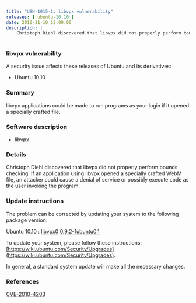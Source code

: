 ```yaml
---
title: "USN-1015-1: libvpx vulnerability"
releases: [ ubuntu-10.10 ]
date: 2010-11-10 12:00:00
description: |
    Christoph Diehl discovered that libvpx did not properly perform bounds checking. If an application using libvpx opened a specially crafted WebM file, an attacker could cause a denial of service or possibly execute code as the user invoking the program. 
--- 
```

 
### libvpx vulnerability

A security issue affects these releases of Ubuntu and its derivatives:

* Ubuntu 10.10

### Summary

libvpx applications could be made to run programs as your login if it opened a specially crafted file.

### Software description

* libvpx 

### Details

Christoph Diehl discovered that libvpx did not properly perform bounds checking. If an application using libvpx opened a specially crafted WebM file, an attacker could cause a denial of service or possibly execute code as the user invoking the program. 

### Update instructions

The problem can be corrected by updating your system to the following package version:

Ubuntu 10.10
 : [libvpx0](https://launchpad.net/ubuntu/+source/libvpx) <span> [0.9.2-1ubuntu0.1](https://launchpad.net/ubuntu/+source/libvpx/0.9.2-1ubuntu0.1) </span> 

To update your system, please follow these instructions: [https://wiki.ubuntu.com/Security/Upgrades](https://wiki.ubuntu.com/Security/Upgrades).

In general, a standard system update will make all the necessary changes. 

### References

 [CVE-2010-4203](http://people.ubuntu.com/~ubuntu-security/cve/CVE-2010-4203)
 
